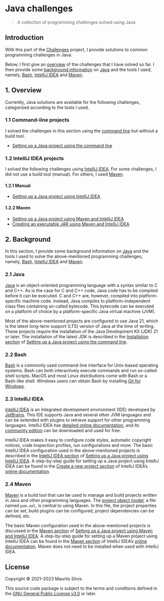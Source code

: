 # Java challenges

> A collection of programming challenges solved using Java

## Introduction

With this part of the [Challenges](..) project, I provide solutions to common programming challenges in Java.

Below, I first give an [overview](#1-overview) of the challenges that I have solved so far.
I then provide some [background information](#2-background) on [Java](#21-java) and the tools I used, namely, [Bash](#22-bash), [IntelliJ IDEA](#23-intellij-idea) and [Maven](#24-maven).

## 1. Overview

Currently, Java solutions are available for the following challenges, categorized according to the tools I used.

### 1.1 Command-line projects

I solved the challenges in this section using the [command line](#22-bash) but without a build tool.

* [Setting up a Java project using the command line](java-project-cli)

### 1.2 IntelliJ IDEA projects

I solved the following challenges using [IntelliJ IDEA](#23-intellij-idea).
For some challenges, I did not use a build tool (manual).
For others, I used [Maven](#24-maven).

#### 1.2.1 Manual

* [Setting up a Java project using IntelliJ IDEA](java-project-intellij)

#### 1.2.2 Maven

* [Setting up a Java project using Maven and IntelliJ IDEA](java-project-maven-intellij)
* [Creating an executable JAR using Maven and IntelliJ IDEA](executable-jar-maven-intellij)

## 2. Background

In this section, I provide some background information on [Java](#21-java) and the tools I used to solve the above-mentioned programming challenges, namely, [Bash](#22-bash), [IntelliJ IDEA](#23-intellij-idea) and [Maven](#24-maven).

### 2.1 Java

[Java](https://www.oracle.com/java/) is an object-oriented programming language with a syntax similar to C and C++.
As is the case for C and C++ code, Java code has to be compiled before it can be executed.
C and C++ are, however, compiled into platform-specific machine code.
Instead, Java compiles to platform-independent class files containing so-called bytecode.
This bytecode can be executed on a platform of choice by a platform-specific Java virtual machine (JVM).

Most of the above-mentioned projects are configured to use Java 21, which is the latest long-term support (LTS) version of Java at the time of writing.
These projects require the installation of the Java Development Kit (JDK) 21 or later.
The installation of the latest JDK is described in the [Installation section](java-project-cli/#111-installation) of [Setting up a Java project using the command line](java-project-cli).

### 2.2 Bash

[Bash](https://www.gnu.org/software/bash/) is a commonly used command-line interface for Unix-based operating systems.
Bash can both interactively execute commands and run so-called shell scripts.
MacOS and most Linux distributions come with Bash or a Bash-like shell.
Windows users can obtain Bash by installing [Git for Windows](https://git-scm.com/download/win).

### 2.3 IntelliJ IDEA

[IntelliJ IDEA](https://www.jetbrains.com/idea/) is an integrated development environment (IDE) developed by [JetBrains](https://www.jetbrains.com/).
This IDE supports Java and several other JVM languages and can be extended with plugins to retrieve support for other programming languages.
IntelliJ IDEA has [detailed online documentation](https://www.jetbrains.com/help/idea/), and its [community edition](https://www.jetbrains.com/idea/download/) can be downloaded and used for free.

IntelliJ IDEA makes it easy to configure code styles, automatic copyright notices, code inspection profiles, run configurations and more.
The basic IntelliJ IDEA configuration used in the above-mentioned projects is described in the [IntelliJ IDEA section](java-project-intellij/#12-intellij-idea) of [Setting up a Java project using IntelliJ IDEA](java-project-intellij).
A step-by-step guide for setting up a Java project using IntelliJ IDEA can be found in the [Create a new project section](https://www.jetbrains.com/help/idea/new-project-wizard.html) of IntelliJ IDEA’s [online documentation](https://www.jetbrains.com/help/idea/).


### 2.4 Maven

[Maven](https://maven.apache.org/) is a build tool that can be used to manage and build projects written in Java and other programming languages.
The [project object model](https://maven.apache.org/guides/introduction/introduction-to-the-pom.html), a file named `pom.xml`, is central to using Maven.
In this file, the project properties can be set, build plugins can be configured, project dependencies can be defined, etc.

The basic Maven configuration used in the above-mentioned projects is discussed in the [Maven section](java-project-maven-intellij/#13-maven) of [Setting up a Java project using Maven and IntelliJ IDEA](java-project-maven-intellij).
A step-by-step guide for setting up a Maven project using IntelliJ IDEA can be found in the [Maven section](https://www.jetbrains.com/help/idea/maven-support.html) of IntelliJ IDEA’s [online documentation](https://www.jetbrains.com/help/idea/).
Maven does not need to be installed when used with IntelliJ IDEA.

## License

Copyright © 2021–2023 Maurits Silvis

This source code package is subject to the terms and conditions defined in the [GNU General Public License v3.0](../LICENSE.md) or later.
